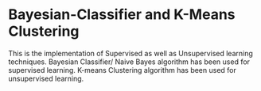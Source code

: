 # Bayesian-Classifier and K-Means Clustering
This is the implementation of Supervised as well as Unsupervised learning techniques. Bayesian Classifier/ Naive Bayes algorithm has been used for supervised learning. K-means Clustering algorithm has been used for unsupervised learning. 
